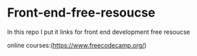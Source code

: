 # Front-end-free-resoucse
In this repo I put it links for front end development free resoucse


online  courses:(https://www.freecodecamp.org/)
